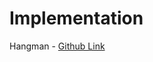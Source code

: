 # Implementation

Hangman - [Github Link](https://github.com/grandeurkoe/100-days-of-code-the-complete-python-pro-bootcamp/tree/01833517823f0603ef16d7fdce80fdeac4f75df1/day-007-hangman/hangman)